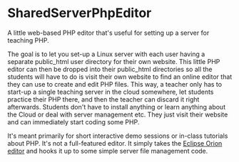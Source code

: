 # SharedServerPhpEditor
A little web-based PHP editor that's useful for setting up a server for teaching PHP. 

The goal is to let you set-up a Linux server with each user having a separate public_html user directory for their own website. This little PHP editor can then be dropped into their public_html directories so all the students will have to do is visit their own website to find an online editor that they can use to create and edit PHP files. This way, a teacher only has to start-up a single teaching server in the cloud somewhere, let students practice their PHP there, and then the teacher can discard it right afterwards. Students don't have to install anything or learn anything about the Cloud or deal with server management etc. They just visit their website and can immediately start coding some PHP.

It's meant primarily for short interactive demo sessions or in-class tutorials about PHP. It's not a full-featured editor. It simply takes the [Eclipse Orion editor](https://wiki.eclipse.org/Orion/How_Tos/Editor_Build) and hooks it up to some simple server file management code.
